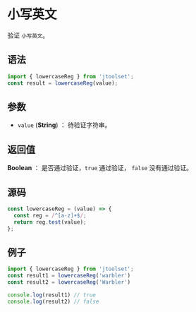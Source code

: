 
# 小写英文

验证 `小写英文`。

## 语法

```js
import { lowercaseReg } from 'jtoolset';
const result = lowercaseReg(value);
```

## 参数

- `value` (**String**) ： 待验证字符串。

## 返回值

**Boolean** ： 是否通过验证，`true` 通过验证， `false` 没有通过验证。

## 源码

```js
const lowercaseReg = (value) => {
  const reg = /^[a-z]+$/;
  return reg.test(value);
};
```

## 例子

```js
import { lowercaseReg } from 'jtoolset';
const result1 = lowercaseReg('warbler')
const result2 = lowercaseReg('Warbler')

console.log(result1) // true
console.log(result2) // false
```
